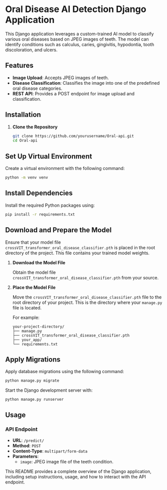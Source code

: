 # Oral Disease AI Detection Django Application

This Django application leverages a custom-trained AI model to classify various oral diseases based on JPEG images of teeth. The model can identify conditions such as calculus, caries, gingivitis, hypodontia, tooth discoloration, and ulcers.

## Features

- **Image Upload**: Accepts JPEG images of teeth.
- **Disease Classification**: Classifies the image into one of the predefined oral disease categories.
- **REST API**: Provides a POST endpoint for image upload and classification.

## Installation

1. **Clone the Repository**

   ```bash
   git clone https://github.com/yourusername/Oral-api.git
   cd Oral-api
   
## Set Up Virtual Environment

Create a virtual environment with the following command:

```bash
python -m venv venv
```

## Install Dependencies

Install the required Python packages using:

```bash
pip install -r requirements.txt
```

## Download and Prepare the Model

Ensure that your model file `crossVIT_transformer_oral_disease_classifier.pth` is placed in the root directory of the project. This file contains your trained model weights.

1. **Download the Model File**

   Obtain the model file `crossVIT_transformer_oral_disease_classifier.pth` from your source.

2. **Place the Model File**

   Move the `crossVIT_transformer_oral_disease_classifier.pth` file to the root directory of your project. This is the directory where your `manage.py` file is located.

   For example:

   ```plaintext
   your-project-directory/
   ├── manage.py
   ├── crossVIT_transformer_oral_disease_classifier.pth
   ├── your_app/
   └── requirements.txt
## Apply Migrations

Apply database migrations using the following command:

```bash
python manage.py migrate
```

Start the Django development server with:
```bash
python manage.py runserver
```

## Usage

### API Endpoint

- **URL**: `/predict/`
- **Method**: `POST`
- **Content-Type**: `multipart/form-data`
- **Parameters**:
  - `image`: JPEG image file of the teeth condition.

This README provides a complete overview of the Django application, including setup instructions, usage, and how to interact with the API endpoint.
